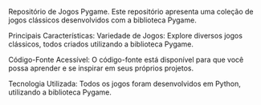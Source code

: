 Repositório de Jogos Pygame. 
Este repositório apresenta uma coleção de jogos clássicos desenvolvidos com a biblioteca Pygame.

Principais Características: 
Variedade de Jogos: Explore diversos jogos clássicos, todos criados utilizando a biblioteca Pygame.

Código-Fonte Acessível: O código-fonte está disponível para que você possa aprender e se inspirar em seus próprios projetos.

Tecnologia Utilizada: Todos os jogos foram desenvolvidos em Python, utilizando a biblioteca Pygame.
